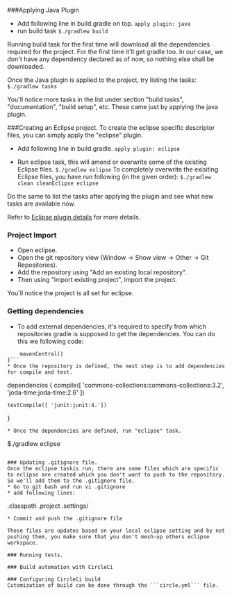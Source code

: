 ###Applying Java Plugin
* Add following line in build.gradle on top.
	```apply plugin: java```
* run build task
	```$./gradlew build```

Running build task for the first time will download all the dependencies required for the project. For the first time it'll get gradle too. In our case, we don't have any dependency declared as of now, so nothing else shall be downloaded.

Once the Java plugin is applied to the project, try listing the tasks:
```$./gradlew tasks```

You'll notice more tasks in the list under section "build tasks", "documentation", "build setup", etc. These came just by applying the java plugin.

###Creating an Eclipse project.
To create the eclipse specific descriptor files, you can simply apply the "eclipse" plugin.

* Add following line in build.gradle.
	```apply plugin: eclipse```

* Run eclipse task, this will amend or overwrite some of the existing Eclipse files.
	```$./gradlew eclipse```
To completely overwrite the exisiting Eclipse files, you have run following (in the given order):
	```$./gradlew clean cleanEclipse eclipse```

Do the same to list the tasks after applying the plugin and see what new tasks are available now.

Refer to [Eclipse plugin details](https://docs.gradle.org/current/userguide/eclipse_plugin.html) for more details.

###  Project Import
* Open eclipse.
* Open  the git repository view (Window -> Show view -> Other -> Git Repositories).
* Add the repository using "Add an existing local repository".
* Then using "import existing project", import the project. 

You'll notice the project is all set for eclipse.

### Getting dependencies
* To add external dependencies, it's required to specify from which repositories gradle is supposed to get the dependencies. You can do this we following code:
```repositories {
    mavenCentral()
}```
* Once the repository is defined, the next step is to add dependencies for compile and test.
```
dependencies {
    compile([
		  'commons-collections:commons-collections:3.2',
			'joda-time:joda-time:2.6'
		])
			
    testCompile([ 'junit:junit:4.'])
}
```
* Once the dependencies are defined, run "eclipse" task. 
```
$./gradlew eclipse
```

### Updating .gitignore file.
Once the eclipse taskis run, there are some files which are specific to eclipse are created which you don't want to push to the repository. So we'll add them to the .gitignore file.
* Go to git bash and run vi .gitignore
* add following lines:
```
.classpath
.project
.settings/
```
* Commit and push the .gitignore file

These files are updates based on your local eclipse setting and by not pushing them, you make sure that you don't mesh-up others eclipse workspace.

### Running tests.

### Build automation with CircleCi

### Configuring CircleCi build
Cutomization of build can be done through the ```circle.yml``` file. 